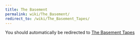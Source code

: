 ```yaml
---
title: The Basement
permalink: wiki/The_Basement/
redirect_to: /wiki/The_Basement_Tapes/
---
```


You should automatically be redirected to [The Basement Tapes](/wiki/The_Basement_Tapes/)
